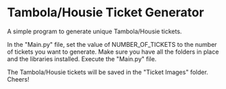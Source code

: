 # Tambola/Housie Ticket Generator

A simple program to generate unique Tambola/Housie tickets.

In the "Main.py" file, set the value of NUMBER_OF_TICKETS to the number of tickets you want to generate.
Make sure you have all the folders in place and the libraries installed.
Execute the "Main.py" file.

The Tambola/Housie tickets will be saved in the "Ticket Images" folder.
Cheers!
